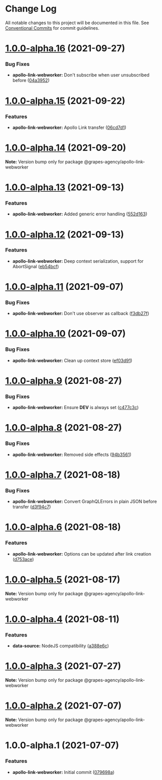 # Change Log

All notable changes to this project will be documented in this file.
See [Conventional Commits](https://conventionalcommits.org) for commit guidelines.

# [1.0.0-alpha.16](https://github.com/grapes-agency/graphql/compare/@grapes-agency/apollo-link-webworker@1.0.0-alpha.15...@grapes-agency/apollo-link-webworker@1.0.0-alpha.16) (2021-09-27)


### Bug Fixes

* **apollo-link-webworker:** Don't subscribe when user unsubscribed before ([04a3952](https://github.com/grapes-agency/graphql/commit/04a3952a920067fa86042ec571c68e0cc9a9a413))





# [1.0.0-alpha.15](https://github.com/grapes-agency/graphql/compare/@grapes-agency/apollo-link-webworker@1.0.0-alpha.14...@grapes-agency/apollo-link-webworker@1.0.0-alpha.15) (2021-09-22)


### Features

* **apollo-link-webworker:** Apollo Link transfer ([06cd7d1](https://github.com/grapes-agency/graphql/commit/06cd7d1141b70afb0bdf23e906c1418d4cc6b59b))





# [1.0.0-alpha.14](https://github.com/grapes-agency/graphql/compare/@grapes-agency/apollo-link-webworker@1.0.0-alpha.13...@grapes-agency/apollo-link-webworker@1.0.0-alpha.14) (2021-09-20)

**Note:** Version bump only for package @grapes-agency/apollo-link-webworker





# [1.0.0-alpha.13](https://github.com/grapes-agency/graphql/compare/@grapes-agency/apollo-link-webworker@1.0.0-alpha.12...@grapes-agency/apollo-link-webworker@1.0.0-alpha.13) (2021-09-13)


### Features

* **apollo-link-webworker:** Added generic error handling ([552d163](https://github.com/grapes-agency/graphql/commit/552d16320f227a36694914a97af858633144b72a))





# [1.0.0-alpha.12](https://github.com/grapes-agency/graphql/compare/@grapes-agency/apollo-link-webworker@1.0.0-alpha.11...@grapes-agency/apollo-link-webworker@1.0.0-alpha.12) (2021-09-13)


### Features

* **apollo-link-webworker:** Deep context serialization, support for AbortSignal ([eb54bcf](https://github.com/grapes-agency/graphql/commit/eb54bcf29decdbc2ed3af6d22accc3e0b2e8f126))





# [1.0.0-alpha.11](https://github.com/grapes-agency/graphql/compare/@grapes-agency/apollo-link-webworker@1.0.0-alpha.10...@grapes-agency/apollo-link-webworker@1.0.0-alpha.11) (2021-09-07)


### Bug Fixes

* **apollo-link-webworker:** Don't use observer as callback ([f3db27f](https://github.com/grapes-agency/graphql/commit/f3db27f8c44dfb3ac8c7fba1b41956f768bdd659))





# [1.0.0-alpha.10](https://github.com/grapes-agency/graphql/compare/@grapes-agency/apollo-link-webworker@1.0.0-alpha.9...@grapes-agency/apollo-link-webworker@1.0.0-alpha.10) (2021-09-07)


### Bug Fixes

* **apollo-link-webworker:** Clean up context store ([ef03d91](https://github.com/grapes-agency/graphql/commit/ef03d919c3014a253d43ffdd7da0d75578cb9e92))





# [1.0.0-alpha.9](https://github.com/grapes-agency/graphql/compare/@grapes-agency/apollo-link-webworker@1.0.0-alpha.8...@grapes-agency/apollo-link-webworker@1.0.0-alpha.9) (2021-08-27)


### Bug Fixes

* **apollo-link-webworker:** Ensure __DEV__ is always set ([c477c3c](https://github.com/grapes-agency/graphql/commit/c477c3cb51857ca73f65a7722155ed1774e794f5))





# [1.0.0-alpha.8](https://github.com/grapes-agency/graphql/compare/@grapes-agency/apollo-link-webworker@1.0.0-alpha.7...@grapes-agency/apollo-link-webworker@1.0.0-alpha.8) (2021-08-27)


### Bug Fixes

* **apollo-link-webworker:** Removed side effects ([94b3561](https://github.com/grapes-agency/graphql/commit/94b35611d0be2e60f8387cd3237e34ada2cf6101))





# [1.0.0-alpha.7](https://github.com/grapes-agency/graphql/compare/@grapes-agency/apollo-link-webworker@1.0.0-alpha.6...@grapes-agency/apollo-link-webworker@1.0.0-alpha.7) (2021-08-18)


### Bug Fixes

* **apollo-link-webworker:** Convert GraphQLErrors in plain JSON before transfer ([d3f94c7](https://github.com/grapes-agency/graphql/commit/d3f94c77137d69da9008793834371e9b34e8a18e))





# [1.0.0-alpha.6](https://github.com/grapes-agency/graphql/compare/@grapes-agency/apollo-link-webworker@1.0.0-alpha.5...@grapes-agency/apollo-link-webworker@1.0.0-alpha.6) (2021-08-18)


### Features

* **apollo-link-webworker:** Options can be updated after link creation ([d753ace](https://github.com/grapes-agency/graphql/commit/d753ace2ebae6a6170ad1c28ae4bb6e8fd87ca75))





# [1.0.0-alpha.5](https://github.com/grapes-agency/graphql/compare/@grapes-agency/apollo-link-webworker@1.0.0-alpha.4...@grapes-agency/apollo-link-webworker@1.0.0-alpha.5) (2021-08-17)

**Note:** Version bump only for package @grapes-agency/apollo-link-webworker





# [1.0.0-alpha.4](https://github.com/grapes-agency/graphql/compare/@grapes-agency/apollo-link-webworker@1.0.0-alpha.3...@grapes-agency/apollo-link-webworker@1.0.0-alpha.4) (2021-08-11)


### Features

* **data-source:** NodeJS compatibility ([a388e6c](https://github.com/grapes-agency/graphql/commit/a388e6c802029217e177e4dcb7562807cd63000d))





# [1.0.0-alpha.3](https://github.com/grapes-agency/graphql/compare/@grapes-agency/apollo-link-webworker@1.0.0-alpha.2...@grapes-agency/apollo-link-webworker@1.0.0-alpha.3) (2021-07-27)

**Note:** Version bump only for package @grapes-agency/apollo-link-webworker





# [1.0.0-alpha.2](https://github.com/grapes-agency/graphql/compare/@grapes-agency/apollo-link-webworker@1.0.0-alpha.1...@grapes-agency/apollo-link-webworker@1.0.0-alpha.2) (2021-07-07)

**Note:** Version bump only for package @grapes-agency/apollo-link-webworker





# 1.0.0-alpha.1 (2021-07-07)


### Features

* **apollo-link-webworker:** Initial commit ([079698a](https://github.com/grapes-agency/graphql/commit/079698ac6b7aabfb909581afcaf9ee576743661b))
